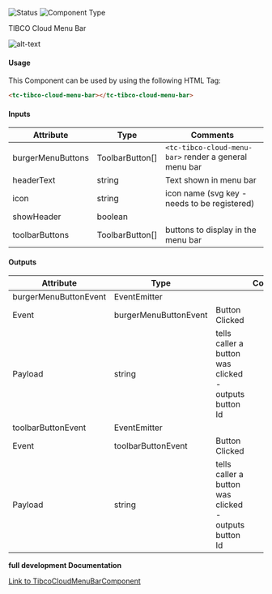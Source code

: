 
![Status][auto] ![Component Type][minor] <!--Component Meta {"created_by":"Auto", "reviewed_by":"Auto", "last_modified_by":"Auto", "comment":"none"} Component Meta -->


<p>TIBCO Cloud Menu Bar</p>

<p>  <img src="../tibco-cloud-menu-bar.png" alt="alt-text" class="img-responsive"></p>



#### Usage


This Component can be used by using the following HTML Tag:

```html
<tc-tibco-cloud-menu-bar></tc-tibco-cloud-menu-bar>
```

#### Inputs

Attribute | Type | Comments
--- | --- | ---
burgerMenuButtons | ToolbarButton[] | <code>&lt;tc-tibco-cloud-menu-bar&gt;</code> render a general menu bar
headerText | string | Text shown in menu bar
icon | string | icon name (svg key - needs to be registered)
showHeader | boolean | 
toolbarButtons | ToolbarButton[] | buttons to display in the menu bar

#### Outputs

Attribute | Type |   | Comments
--- | --- | --- | ---
burgerMenuButtonEvent | EventEmitter<string> |   |  
  | Event |  burgerMenuButtonEvent  |  Button Clicked
  | Payload |  string  |  tells caller a button was clicked - outputs button Id
toolbarButtonEvent | EventEmitter<string> |   |  
  | Event |  toolbarButtonEvent  |  Button Clicked
  | Payload |  string  |  tells caller a button was clicked - outputs button Id


<b>full development Documentation</b>

[Link to TibcoCloudMenuBarComponent](https://tibcosoftware.github.io/TCSTK-Libdocs/libdocs/tc-core-lib/components/TibcoCloudMenuBarComponent.html)


[auto]: https://img.shields.io/badge/Status-auto%20generated-lightgrey.svg?style=flat "auto generated"

[manually]: https://img.shields.io/badge/Status-manually%20created-yellow.svg?style=flat "manually created"

[draft]: https://img.shields.io/badge/Status-draft-red.svg?style=flat "draft"

[review]: https://img.shields.io/badge/Status-need%20review-yellowgreen.svg?style=flat "need review"

[review done]: https://img.shields.io/badge/Status-review%20done-green.svg?style=flat "review done"

[finalized]: https://img.shields.io/badge/Status-finalized-brightgreen.svg?style=flat "finalized"

[top]: https://img.shields.io/badge/Component%20Type-Top-blue.svg?style=flat "top Component"

[major]: https://img.shields.io/badge/Component%20Type-major%20Component-blue.svg?style=flat "major Component"

[minor]: https://img.shields.io/badge/Component%20Type-minor%20Component-blue.svg?style=flat "minor Component"


